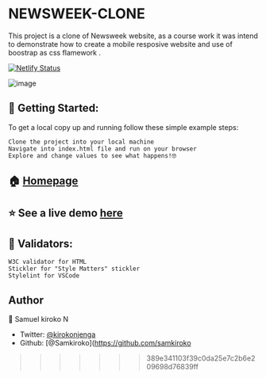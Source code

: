 # NEWSWEEK-CLONE

This project is a clone of Newsweek website, as a course work it was intend to demonstrate how to create a mobile resposive website and use of boostrap as css flamework .

[![Netlify Status](https://api.netlify.com/api/v1/badges/9b7fce06-6028-4ae8-b6b0-12397858f87c/deploy-status)](https://app.netlify.com/sites/musing-nobel-c585a1/deploys)

![image](https://user-images.githubusercontent.com/43377799/72558976-d199ae80-38b4-11ea-97f2-37a49fc3724e.png)

## 🚀 Getting Started:

To get a local copy up and running follow these simple example steps:

    Clone the project into your local machine
    Navigate into index.html file and run on your browser
    Explore and change values to see what happens!🤓

## 🏠 [Homepage](https://github.com/Samkiroko/NEWSWEEK-CLONE)

## ⭐️ See a live demo [here](https://musing-nobel-c585a1.netlify.com/)

## 🧐 Validators:

    W3C validator for HTML
    Stickler for "Style Matters" stickler
    Stylelint for VSCode

## Author

👤 Samuel kiroko N

- Twitter: [@kirokonjenga](https://twitter.com/kirokonjenga)
- Github: [@Samkiroko](https://github.com/samkiroko

> > > > > > > 389e341103f39c0da25e7c2b6e209698d76839ff
